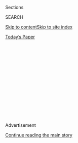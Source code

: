 <div id="app">

<div>

<div>

<div>

<div class="NYTAppHideMasthead css-1q2w90k e1suatyy0">

<div class="section css-ui9rw0 e1suatyy2">

<div class="css-eph4ug er09x8g0">

<div class="css-6n7j50">

</div>

<span class="css-1dv1kvn">Sections</span>

<div class="css-10488qs">

<span class="css-1dv1kvn">SEARCH</span>

</div>

[Skip to content](#site-content)[Skip to site index](#site-index)

</div>

<div class="css-10698na e1huz5gh0">

</div>

</div>

<div id="masthead-bar-one" class="section hasLinks css-15hmgas e1csuq9d3">

<div class="css-uqyvli e1csuq9d0">

</div>

<div class="css-1uqjmks e1csuq9d1">

</div>

<div class="css-9e9ivx">

[](https://myaccount.nytimes.com/auth/login?response_type=cookie&client_id=vi)

</div>

<div class="css-1bvtpon e1csuq9d2">

[Today’s Paper](https://www.nytimes.com/section/todayspaper)

</div>

</div>

</div>

</div>

<div data-aria-hidden="false">

<div id="site-content" role="main">

<div>

<div class="css-1aor85t" style="opacity:0.000000001;z-index:-1;visibility:hidden">

<div class="css-1hqnpie">

<div class="css-epjblv">

<span class="css-17xtcya">[Opinion](/section/opinion)</span><span class="css-x15j1o">|</span><span class="css-fwqvlz">The
Chopper Pilots</span>

</div>

<div class="css-k008qs">

<div class="css-1iwv8en">

<span class="css-18z7m18"></span>

<div>

</div>

</div>

<span class="css-1n6z4y">https://nyti.ms/2u5NMOB</span>

<div class="css-1705lsu">

<div class="css-4xjgmj">

<div class="css-4skfbu" role="toolbar" data-aria-label="Social Media Share buttons, Save button, and Comments Panel with current comment count" data-testid="share-tools">

  - 
  - 
  - 
  - 
    
    <div class="css-6n7j50">
    
    </div>

  - 
  - 

</div>

</div>

</div>

</div>

</div>

</div>

<div id="NYT_TOP_BANNER_REGION" class="css-13pd83m">

</div>

<div id="top-wrapper" class="css-1sy8kpn">

<div id="top-slug" class="css-l9onyx">

Advertisement

</div>

[Continue reading the main story](#after-top)

<div class="ad top-wrapper" style="text-align:center;height:100%;display:block;min-height:250px">

<div id="top" class="place-ad" data-position="top" data-size-key="top">

</div>

</div>

<div id="after-top">

</div>

</div>

<div id="sponsor-wrapper" class="css-1hyfx7x">

<div id="sponsor-slug" class="css-19vbshk">

Supported by

</div>

[Continue reading the main story](#after-sponsor)

<div id="sponsor" class="ad sponsor-wrapper" style="text-align:center;height:100%;display:block">

</div>

<div id="after-sponsor">

</div>

</div>

<div class="css-v5btjw etb61u70">

<div class="css-v05ibm etb61u71">

[Opinion](/section/opinion)

</div>

</div>

[Vietnam '67](/column/vietnam-67 "Vietnam '67")

<div class="css-1vkm6nb ehdk2mb0">

# The Chopper Pilots

</div>

<div class="css-xt80pu e12qa4dv0">

<div class="css-18e8msd">

<div class="css-vp77d3 epjyd6m0">

<div class="css-1baulvz">

By <span class="css-1baulvz last-byline" itemprop="name">Bill
Lord</span>

</div>

</div>

  - March 20, 2018

  - 
    
    <div class="css-4xjgmj">
    
    <div class="css-d8bdto" role="toolbar" data-aria-label="Social Media Share buttons, Save button, and Comments Panel with current comment count" data-testid="share-tools">
    
      - 
      - 
      - 
      - 
        
        <div class="css-6n7j50">
        
        </div>
    
      - 
      - 
    
    </div>
    
    </div>

</div>

</div>

<div class="css-79elbk" data-testid="photoviewer-wrapper">

<div class="css-z3e15g" data-testid="photoviewer-wrapper-hidden">

</div>

<div class="css-1a48zt4 ehw59r15" data-testid="photoviewer-children">

![<span class="css-16f3y1r e13ogyst0" data-aria-hidden="true">Bill Lord
as an infantryman in
Vietnam.</span>](https://static01.nyt.com/images/2018/03/20/opinion/20Vietnam-newsletter/20Vietnam-newsletter-articleLarge.jpg?quality=75&auto=webp&disable=upscale)

</div>

</div>

<div class="section meteredContent css-1r7ky0e" name="articleBody" itemprop="articleBody">

<div class="css-1fanzo5 StoryBodyCompanionColumn">

<div class="css-53u6y8">

We were the river people, but we also spent a lot of time on
helicopters. I was a radio operator in the 9th Infantry Division, based
in the Mekong Delta south of Saigon. By the time I left, someone told me
I had made more than 50 combat assaults via chopper. Most but not all of
them were routine insertions that could happen as often as three times
in a day. Occasionally there was light resistance. A few times there was
a good deal of shooting. And since you never really knew if and when the
shooting would start, we all developed our own little formula for when,
under fire, we would decide to jump out of the helicopter.

If I knew what a differential equation was, I would say this might have
been one. There were so many variables. Foremost was altitude. You could
jump from very high up and maybe break your legs. The forward speed of
the chopper was something to take into account. The landing area might
be water, mud or dry land. All were factors. You wanted out of that
chopper in the worst way because the chopper was the target. Still, you
didn’t want to get panicky and jump too soon. So each individual had his
own leap point. Mine was probably about the height of jumping from the
roof of a one-story house. Survivable and a good middle ground balancing
all the risks.

The pilots did not have the luxury of jumping out. Helicopter pilots in
Vietnam were among the hardiest of the whole bunch of us. They took a
lot of casualties but they always seemed to be there when you needed
them. Flying us into hot landing zones, flying medevacs to “dust off”
the wounded and just getting potshots from all over when they were in
the air meant there wasn’t much in the way of a routine day for them.
They earned every accolade they received. Many, too many, didn’t
survive: 2,165 helicopter pilots were killed in action, and another
2,500 crewmen.

Many of the survivors stuck with flying. Long after Vietnam those pilots
often showed up to fly news helicopters for the television stations
where I worked, and I loved to go flying with them. In uniform or out,
these were very cool customers.

</div>

</div>

<div class="css-1fanzo5 StoryBodyCompanionColumn">

<div class="css-53u6y8">

A helicopter is an awkward contraption. There are huge competing
G-forces pulling in different directions, and it seems almost a miracle
it can fly. It takes no small amount of skill to fly one even without
the overlay of ground fire, steep landing zones and various
life-or-death emergencies. And these pilots in Vietnam were never
pampered.

We got a horrifying example of that one afternoon as we lined up to
board choppers coming in to take us to the next landing zone. We were
spread out in what were called pickets of six men each. Five groups were
in a line on the left separated by about 25 yards each. Five more were
on the right as the choppers descended onto our positions. You could
figure out quickly which bird was coming for you and it was easy to
follow it right to the ground. In this case as my eyes followed our
chopper, I noticed a short length of barbed-wire fence just a couple of
feet off the ground. It seemed too low to make any difference but the
chopper came in a little fast, causing the pilot to lift the nose and
drop the tail just enough for the tail rotor to hit that wire. The next
events happened so fast it’s hard to imagine even now how we survived.

At the moment the tail rotor hit the strand of wire, the chopper flipped
onto its left side. The main rotor was driven into the ground and
splintered into a thousand pieces. It was just our good fortune to have
been on the right side of the chopper or we probably would not have
survived. We had dived onto the ground but we could still see the right
side door gunner and the co-pilot climbing out just as the now crashed
chopper burst into flames. The co-pilot must have known that was going
to happen because he exited the wreckage with a fire extinguisher. But
it wasn’t to put out the fire. The fire was already beyond that. He
sprayed it directly on the plexiglass windshield in front of the pilot
who was struggling to get out. The cold spray of carbon dioxide shrank
the hot plastic and the windshield literally popped out. He pulled the
pilot to safety as the fire raged.

The left-side door gunner never had a chance. He was pinned under the
chopper right next to the fuel tank that was exploding into black smoke.
By now we were all up and everyone thought to flip the burning chopper
upright, but searing heat prevented us from getting near it. The gunner
died very quickly.

</div>

</div>

<div class="css-1fanzo5 StoryBodyCompanionColumn">

<div class="css-53u6y8">

The pilot was distraught beyond all description. Anyone would call this
a tragic accident, but in his mind it was pilot error. In his mind his
mistake had taken the life of one of his crew. There isn’t much worse
for a guy in his position.

It was a very bad scene. A smoldering chopper. A dead door gunner.
Scared soldiers and this inconsolable pilot sitting on the ground
wailing.

A few minutes into this drama several new choppers arrived on the scene,
one carrying a guy who was clearly the man in charge of this whole
chopper squadron. He was all business. He walked straight over to the
pilot and told him to get up off the ground. He never asked what
happened. No arm around the shoulder. He just walked the crying pilot
over to the helicopter he had just arrived in and ordered the pilot to
get in and take the stick.

The scene drove things home to us. This was a war. If you are going to
be an effective pilot in the future, there is no time for grieving now.
It was the ultimate version of getting back on the bicycle. But that’s
how they did things. There was no time for sentiment.

I met up not long ago with a former Vietnam chopper pilot who had been a
few years ahead of me in our high school. He said it was the best job he
ever had, despite all the dangers. He still missed it. As we talked I
could tell that even now, 50 years later, he would happily get back in
the cockpit. He still had that gritty commitment that reminded me of all
the Vietnam pilots I had known. That’s why we all trusted them with our
lives.

</div>

</div>

</div>

<div>

</div>

<div>

</div>

<div>

</div>

<div>

<div id="bottom-wrapper" class="css-1ede5it">

<div id="bottom-slug" class="css-l9onyx">

Advertisement

</div>

[Continue reading the main story](#after-bottom)

<div id="bottom" class="ad bottom-wrapper" style="text-align:center;height:100%;display:block;min-height:90px">

</div>

<div id="after-bottom">

</div>

</div>

</div>

</div>

</div>

## Site Index

<div>

</div>

## Site Information Navigation

  - [© <span>2020</span> <span>The New York Times
    Company</span>](https://help.nytimes.com/hc/en-us/articles/115014792127-Copyright-notice)

<!-- end list -->

  - [NYTCo](https://www.nytco.com/)
  - [Contact
    Us](https://help.nytimes.com/hc/en-us/articles/115015385887-Contact-Us)
  - [Work with us](https://www.nytco.com/careers/)
  - [Advertise](https://nytmediakit.com/)
  - [T Brand Studio](http://www.tbrandstudio.com/)
  - [Your Ad
    Choices](https://www.nytimes.com/privacy/cookie-policy#how-do-i-manage-trackers)
  - [Privacy](https://www.nytimes.com/privacy)
  - [Terms of
    Service](https://help.nytimes.com/hc/en-us/articles/115014893428-Terms-of-service)
  - [Terms of
    Sale](https://help.nytimes.com/hc/en-us/articles/115014893968-Terms-of-sale)
  - [Site Map](https://spiderbites.nytimes.com)
  - [Help](https://help.nytimes.com/hc/en-us)
  - [Subscriptions](https://www.nytimes.com/subscription?campaignId=37WXW)

</div>

</div>

</div>

</div>
